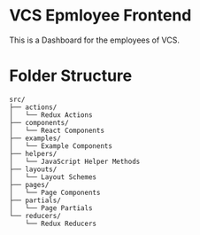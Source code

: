 # VCS Epmloyee Frontend
This is a Dashboard for the employees of VCS.

# Folder Structure
```
src/
├── actions/
│   └── Redux Actions
├── components/
│   └── React Components
├── examples/
│   └── Example Components
├── helpers/
│   └── JavaScript Helper Methods
├── layouts/
│   └── Layout Schemes
├── pages/
│   └── Page Components
├── partials/
│   └── Page Partials
└── reducers/
    └── Redux Reducers
```
